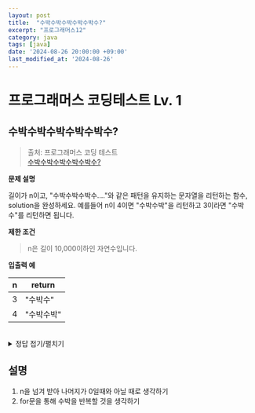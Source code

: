 ```yaml
---
layout: post
title:  "수박수박수박수박수박수?"
excerpt: "프로그래머스12"
category: java
tags: [java]
date: '2024-08-26 20:00:00 +09:00'
last_modified_at: '2024-08-26'
---
```


# 프로그래머스 코딩테스트 Lv. 1

## 수박수박수박수박수박수?

> 출처: 프로그래머스 코딩 테스트<br> 
> [수박수박수박수박수박수?](https://school.programmers.co.kr/learn/courses/30/lessons/12922) <br>

**문제 설명**<br>

길이가 n이고, "수박수박수박수...."와 같은 패턴을 유지하는 문자열을 리턴하는 함수, solution을 완성하세요. 예를들어 n이 4이면 "수박수박"을 리턴하고 3이라면 "수박수"를 리턴하면 됩니다.<br>


**제한 조건**
> n은 길이 10,000이하인 자연수입니다.<br>


**입출력 예**

| n   | return     |
| --- | ---------- |
| 3   | "수박수"   |
| 4   | "수박수박" |

<br>

<details>
<summary>정답 접기/펼치기</summary>
<div markdown="1">

```java

class Solution {
    public String solution(int n) {
        String answer = "";
        String watermelon = "수박";
        int num;
        
        if(n % 2 == 0) {
            num = n/2;
            for(int i = 0; i < num; i++) {
                answer += watermelon;
            }
        }
        else{
            num = n/2;
            for(int i=0; i<num; i++) {
                answer += watermelon;
            }
            answer += "수";
        } 
        
        return answer;
    }
}

```

</div>
</details>



## 설명

1. n을 넘겨 받아 나머지가 0일때와 아닐 때로 생각하기<br>
2. for문을 통해 수박을 반복할 것을 생각하기<br>